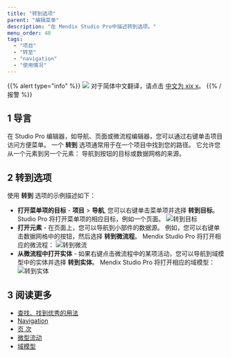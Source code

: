 ```yaml
---
title: "转到选项"
parent: "编辑菜单"
description: "在 Mendix Studio Pro中描述转到选项。"
menu_order: 40
tags:
  - "项目"
  - "转至"
  - "navigation"
  - "使用情况"
---
```


{{% alert type="info" %}}
<img src="attachments/chinese-translation/china.png" style="display: inline-block; margin: 0" /> 对于简体中文翻译，请点击 [中文为 xix x](https://cdn.mendix.tencent-cloud.com/documentation/refguide8/go-to-option.pdf)。
{{% /报警 %}}

## 1 导言

在 Studio Pro 编辑器，如导航、页面或微流程编辑器，您可以通过右键单击项目访问方便菜单。 一个 **转到** 选项通常用于在一个项目中找到您的路径。 它允许您从一个元素到另一个元素： 导航到按钮的目标或数据网格的来源。

## 2 转到选项

使用 **转到** 选项的示例描述如下：

* **打开菜单项的目标** - **项目** > **导航**, 您可以右键单击菜单项并选择 **转到目标**。 Studio Pro 将打开菜单项的相应目标，例如一个页面。 ![转到目标](attachments/go-to-option/go-to-target.png)
* **打开元素** - 在页面上，您可以导航到小部件的数据源。 例如，您可以右键单击数据网格中的按钮，然后选择 **转到微流程**。 Mendix Studio Pro 将打开相应的微流程： ![转到微流](attachments/go-to-option/go-to-microflow.png)
* **从微流程中打开实体** - 如果右键点击微流程中的某项活动，您可以导航到域模型中的实体并选择 **转到实体**。 Mendix Studio Pro 将打开相应的域模型： ![转到实体](attachments/go-to-option/go-to-entity.png)

## 3 阅读更多

* [查找、找到优秀的用法](find-and-find-advanced)
* [Navigation](navigation)
* [页 次](页面)
* [微型流动](微流)
* [域模型](域名模型)